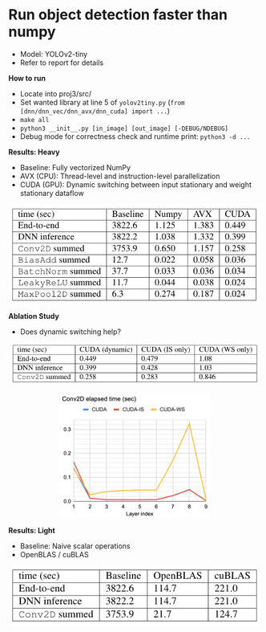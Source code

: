 # Run object detection faster than numpy
- Model: YOLOv2-tiny
- Refer to report for details

**How to run**
- Locate into proj3/src/
- Set wanted library at line 5 of `yolov2tiny.py` (`from [dnn/dnn_vec/dnn_avx/dnn_cuda] import ...`)
- `make all`
- `python3 __init__.py [in_image] [out_image] [-DEBUG/NDEBUG]`
- Debug mode for correctness check and runtime print: `python3 -d ...`

**Results: Heavy**
- Baseline: Fully vectorized NumPy
- AVX (CPU): Thread-level and instruction-level parallelization
- CUDA (GPU): Dynamic switching between input stationary and weight stationary dataflow
<p align="center">
  <img width="500" src="./assets/img_4.png">
</p>

**Ablation Study**
- Does dynamic switching help?
<p align="center">
  <img width="500" src="./assets/img_5.png">
</p>
<p align="center">
  <img width="300" src="./assets/img.png">
</p>

**Results: Light**
- Baseline: Naive scalar operations
- OpenBLAS / cuBLAS
<p align="center">
  <img width="500" src="./assets/img_3.png">
</p>
